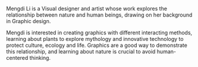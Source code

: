 Mengdi Li is a Visual designer and artist whose work explores the relationship between nature and human beings, drawing on her background in Graphic design.

Mengdi is interested in creating graphics with different interacting methods, learning about plants to explore mythology and innovative technology to protect culture, ecology and life. Graphics are a good way to demonstrate this relationship, and learning about nature is crucial to avoid human-centered thinking.

